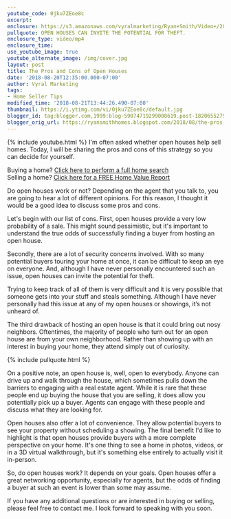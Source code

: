 ```yaml
---
youtube_code: 0jku7ZEoe8c
excerpt:
enclosure: https://s3.amazonaws.com/vyralmarketing/Ryan+Smith/Video+/2018/Temple+Real+Estate+Agent-+The+Pros+and+Cons+of+Open+Houses.mp4
pullquote: OPEN HOUSES CAN INVITE THE POTENTIAL FOR THEFT.
enclosure_type: video/mp4
enclosure_time:
use_youtube_image: true
youtube_alternate_image: /img/cover.jpg
layout: post
title: The Pros and Cons of Open Houses
date: '2018-08-20T12:35:00.000-07:00'
author: Vyral Marketing
tags:
- Home Seller Tips
modified_time: '2018-08-21T13:44:26.490-07:00'
thumbnail: https://i.ytimg.com/vi/0jku7ZEoe8c/default.jpg
blogger_id: tag:blogger.com,1999:blog-59074719299008619.post-1820655279849792833
blogger_orig_url: https://ryansmithhomes.blogspot.com/2018/08/the-pros-and-cons-of-open-houses.html
---
```

{% include youtube.html %}
I'm often asked whether open houses help sell homes. Today, I will be sharing the pros and cons of this strategy so you can decide for yourself.

<div class="post-cta">
Buying a home? <a href="https://www.ryansmithhomes.com/buy" target="_blank">Click here to perform a full home search</a><br>
Selling a home? <a href="https://www.ryansmithhomes.com/sell" target="_blank">Click here for a FREE Home Value Report</a>
</div>

Do open houses work or not? Depending on the agent that you talk to, you are going to hear a lot of different opinions. For this reason, I thought it would be a good idea to discuss some pros and cons.

Let's begin with our list of cons. First, open houses provide a very low probability of a sale. This might sound pessimistic, but it's important to understand the true odds of successfully finding a buyer from hosting an open house.

Secondly, there are a lot of security concerns involved. With so many potential buyers touring your home at once, it can be difficult to keep an eye on everyone. And, although I have never personally encountered such an issue, open houses can invite the potential for theft.

Trying to keep track of all of them is very difficult and it is very possible that someone gets into your stuff and steals something. Although I have never personally had this issue at any of my open houses or showings, it’s not unheard of.

The third drawback of hosting an open house is that it could bring out nosy neighbors. Oftentimes, the majority of people who turn out for an open house are from your own neighborhood. Rather than showing up with an interest in buying your home, they attend simply out of curiosity.

{% include pullquote.html %}

On a positive note, an open house is, well,  open to everybody. Anyone can drive up and walk through the house, which sometimes pulls down the barriers to engaging with a real estate agent. While it is rare that these people end up buying the house that you are selling, it does allow you potentially pick up a buyer. Agents can engage with these people and discuss what they are looking for.

Open houses also offer a lot of convenience. They allow potential buyers to see your property without scheduling a showing.  The final benefit I'd like to highlight is that open houses provide buyers with a more complete perspective on your home. It's one thing to see a home in photos, videos, or in a 3D virtual walkthrough, but it's something else entirely to actually visit it in-person.

So, do open houses work? It depends on your goals. Open houses offer a great networking opportunity, especially for agents, but the odds of finding a buyer at such an event is lower than some may assume.

If you have any additional questions or are interested in buying or selling, please feel free to contact me. I look forward to speaking with you soon.
